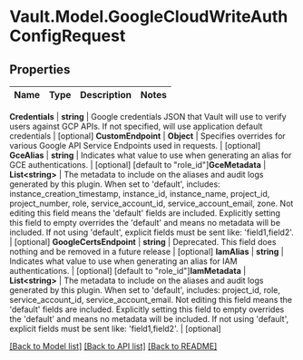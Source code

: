 # Vault.Model.GoogleCloudWriteAuthConfigRequest

## Properties

Name | Type | Description | Notes
------------ | ------------- | ------------- | -------------

**Credentials** | **string** | Google credentials JSON that Vault will use to verify users against GCP APIs. If not specified, will use application default credentials | [optional] **CustomEndpoint** | **Object** | Specifies overrides for various Google API Service Endpoints used in requests. | [optional] **GceAlias** | **string** | Indicates what value to use when generating an alias for GCE authentications. | [optional] [default to "role_id"]**GceMetadata** | **List&lt;string&gt;** | The metadata to include on the aliases and audit logs generated by this plugin. When set to &#x27;default&#x27;, includes: instance_creation_timestamp, instance_id, instance_name, project_id, project_number, role, service_account_id, service_account_email, zone. Not editing this field means the &#x27;default&#x27; fields are included. Explicitly setting this field to empty overrides the &#x27;default&#x27; and means no metadata will be included. If not using &#x27;default&#x27;, explicit fields must be sent like: &#x27;field1,field2&#x27;. | [optional] **GoogleCertsEndpoint** | **string** | Deprecated. This field does nothing and be removed in a future release | [optional] **IamAlias** | **string** | Indicates what value to use when generating an alias for IAM authentications. | [optional] [default to "role_id"]**IamMetadata** | **List&lt;string&gt;** | The metadata to include on the aliases and audit logs generated by this plugin. When set to &#x27;default&#x27;, includes: project_id, role, service_account_id, service_account_email. Not editing this field means the &#x27;default&#x27; fields are included. Explicitly setting this field to empty overrides the &#x27;default&#x27; and means no metadata will be included. If not using &#x27;default&#x27;, explicit fields must be sent like: &#x27;field1,field2&#x27;. | [optional] 

[[Back to Model list]](../README.md#documentation-for-models) [[Back to API list]](../README.md#documentation-for-api-endpoints) [[Back to README]](../README.md)

